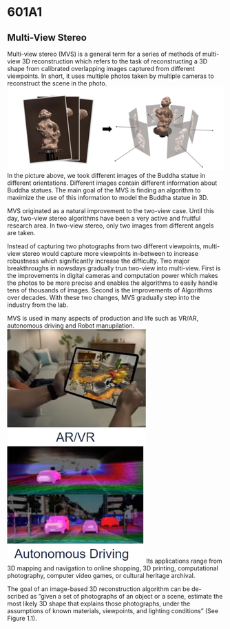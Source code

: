 # 601A1
## Multi-View Stereo
  Multi-view stereo (MVS) is a general term for a series of methods of multi-view 3D reconstruction which refers to the task of reconstructing a 3D shape from calibrated overlapping images captured from different viewpoints. In short, it uses multiple photos taken by multiple cameras to reconstruct the scene in the photo.
![](/images/1.png)
  In the picture above, we took different images of the Buddha statue in different orientations. Different images contain different information about Buddha statues. The main goal of the MVS is finding an algorithm to maximize the use of this information to model the Buddha statue in 3D. 

  MVS originated as a natural improvement to the two-view case. Until this day, two-view stereo algorithms have been a very active and fruitful research area. In two-view stereo, only two images from different angels are taken. 
  
  Instead of capturing two photographs from two different viewpoints, multi-view stereo would capture more viewpoints in-between to increase robustness which significantly increase the difficulty. Two major breakthroughs in nowsdays gradually trun two-view into multi-view. First is the improvements in digital cameras and computation power which makes the photos to be more precise and enables the algorithms to easily handle tens of thousands of images. Second is the improvements of Algorithms over decades. With these two changes, MVS gradually step into the industry from the lab.
  
MVS is used in many aspects of production and life such as VR/AR, autonomous driving and Robot manupilation. 
  ![](/images/AR.png) ![](/images/autonomous.png)
Its applications range from 3D mapping and navigation to online shopping, 3D printing, computational photography, computer video games, or cultural heritage archival.

The goal of an image-based 3D reconstruction algorithm can be de- scribed as ”given a set of photographs of an object or a scene, estimate
the most likely 3D shape that explains those photographs, under the assumptions of known materials, viewpoints, and lighting conditions” (See Figure 1.1).
